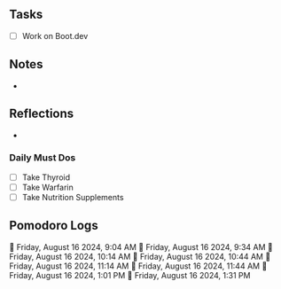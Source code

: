 ## Tasks

- [ ] Work on Boot.dev

## Notes

- 

## Reflections

- 

### Daily Must Dos

- [ ] Take Thyroid
- [ ] Take Warfarin
- [ ] Take Nutrition Supplements

## Pomodoro Logs


🍅 Friday, August 16 2024, 9:04 AM
🍅 Friday, August 16 2024, 9:34 AM
🍅 Friday, August 16 2024, 10:14 AM
🍅 Friday, August 16 2024, 10:44 AM
🍅 Friday, August 16 2024, 11:14 AM
🍅 Friday, August 16 2024, 11:44 AM
🍅 Friday, August 16 2024, 1:01 PM
🍅 Friday, August 16 2024, 1:31 PM
